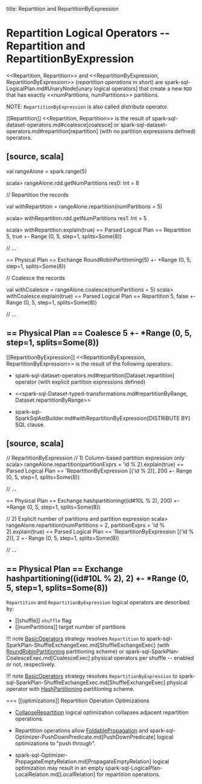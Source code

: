 title: Repartition and RepartitionByExpression

# Repartition Logical Operators -- Repartition and RepartitionByExpression

<<Repartition, Repartition>> and <<RepartitionByExpression, RepartitionByExpression>> (*repartition operations* in short) are spark-sql-LogicalPlan.md#UnaryNode[unary logical operators] that create a new `RDD` that has exactly <<numPartitions, numPartitions>> partitions.

NOTE: `RepartitionByExpression` is also called *distribute* operator.

[[Repartition]]
<<Repartition, Repartition>> is the result of spark-sql-dataset-operators.md#coalesce[coalesce] or spark-sql-dataset-operators.md#repartition[repartition] (with no partition expressions defined) operators.

[source, scala]
----
val rangeAlone = spark.range(5)

scala> rangeAlone.rdd.getNumPartitions
res0: Int = 8

// Repartition the records

val withRepartition = rangeAlone.repartition(numPartitions = 5)

scala> withRepartition.rdd.getNumPartitions
res1: Int = 5

scala> withRepartition.explain(true)
== Parsed Logical Plan ==
Repartition 5, true
+- Range (0, 5, step=1, splits=Some(8))

// ...

== Physical Plan ==
Exchange RoundRobinPartitioning(5)
+- *Range (0, 5, step=1, splits=Some(8))

// Coalesce the records

val withCoalesce = rangeAlone.coalesce(numPartitions = 5)
scala> withCoalesce.explain(true)
== Parsed Logical Plan ==
Repartition 5, false
+- Range (0, 5, step=1, splits=Some(8))

// ...

== Physical Plan ==
Coalesce 5
+- *Range (0, 5, step=1, splits=Some(8))
----

[[RepartitionByExpression]]
<<RepartitionByExpression, RepartitionByExpression>> is the result of the following operators:

* spark-sql-dataset-operators.md#repartition[Dataset.repartition] operator (with explicit partition expressions defined)

* <<spark-sql-Dataset-typed-transformations.md#repartitionByRange, Dataset.repartitionByRange>>

* spark-sql-SparkSqlAstBuilder.md#withRepartitionByExpression[DISTRIBUTE BY] SQL clause.

[source, scala]
----
// RepartitionByExpression
// 1) Column-based partition expression only
scala> rangeAlone.repartition(partitionExprs = 'id % 2).explain(true)
== Parsed Logical Plan ==
'RepartitionByExpression [('id % 2)], 200
+- Range (0, 5, step=1, splits=Some(8))

// ...

== Physical Plan ==
Exchange hashpartitioning((id#10L % 2), 200)
+- *Range (0, 5, step=1, splits=Some(8))

// 2) Explicit number of partitions and partition expression
scala> rangeAlone.repartition(numPartitions = 2, partitionExprs = 'id % 2).explain(true)
== Parsed Logical Plan ==
'RepartitionByExpression [('id % 2)], 2
+- Range (0, 5, step=1, splits=Some(8))

// ...

== Physical Plan ==
Exchange hashpartitioning((id#10L % 2), 2)
+- *Range (0, 5, step=1, splits=Some(8))
----

`Repartition` and `RepartitionByExpression` logical operators are described by:

* [[shuffle]] `shuffle` flag
* [[numPartitions]] target number of partitions

!!! note
    [BasicOperators](../execution-planning-strategies/BasicOperators.md) strategy resolves `Repartition` to spark-sql-SparkPlan-ShuffleExchangeExec.md[ShuffleExchangeExec] (with [RoundRobinPartitioning](../physical-operators/Partitioning.md#RoundRobinPartitioning) partitioning scheme) or spark-sql-SparkPlan-CoalesceExec.md[CoalesceExec] physical operators per shuffle -- enabled or not, respectively.

!!! note
    [BasicOperators](../execution-planning-strategies/BasicOperators.md) strategy resolves `RepartitionByExpression` to spark-sql-SparkPlan-ShuffleExchangeExec.md[ShuffleExchangeExec] physical operator with [HashPartitioning](../physical-operators/Partitioning.md#HashPartitioning) partitioning scheme.

=== [[optimizations]] Repartition Operation Optimizations

* [CollapseRepartition](../catalyst/Optimizer.md#CollapseRepartition) logical optimization collapses adjacent repartition operations.

* Repartition operations allow [FoldablePropagation](../catalyst/Optimizer.md#FoldablePropagation) and spark-sql-Optimizer-PushDownPredicate.md[PushDownPredicate] logical optimizations to "push through".

* spark-sql-Optimizer-PropagateEmptyRelation.md[PropagateEmptyRelation] logical optimization may result in an empty spark-sql-LogicalPlan-LocalRelation.md[LocalRelation] for repartition operations.
